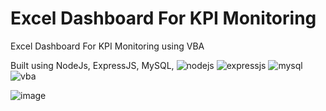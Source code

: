 # Excel Dashboard For KPI Monitoring
Excel Dashboard For KPI Monitoring using VBA

Built using NodeJs, ExpressJS, MySQL,  ![nodejs](https://user-images.githubusercontent.com/82875299/153736094-8edef392-f2ca-4be0-ac09-16b2bb29eee5.jpg)     ![expressjs](https://user-images.githubusercontent.com/82875299/153736048-7cfe11f1-ab3c-49c0-8268-cf6664fb15b0.jpg)     ![mysql](https://user-images.githubusercontent.com/82875299/153736001-ce1f7f84-8763-4616-b9a6-fb73023c50a9.jpg)  ![vba](https://user-images.githubusercontent.com/82875299/153984559-89fbe7ab-c5f9-437b-bff8-4928c73d1b5a.png)




![image](https://user-images.githubusercontent.com/82875299/153979681-8b527bee-f44f-4ace-9d86-2fd2359ed523.png)

